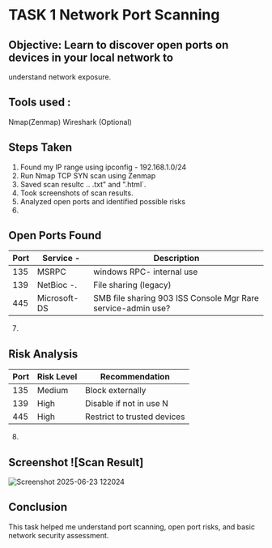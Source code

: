 # TASK 1 Network Port Scanning
## Objective: Learn to discover open ports on devices in your local network to
  understand network exposure.
## Tools used :
   Nmap(Zenmap) 
   Wireshark (Optional)
## Steps Taken
1. Found my IP range using ipconfig - 192.168.1.0/24
2. Run Nmap TCP SYN scan using Zenmap
3. Saved scan resultc .. .txt" and ".html`.
4. Took screenshots of scan results.
5. Analyzed open ports and identified possible risks
6. 
## Open Ports Found
| Port | Service -     |Description
|------|---------------|----------------------------------------------------------|
| 135  | MSRPC         | windows RPC- internal use
| 139  | NetBioc -.    | File sharing (legacy)
| 445  | Microsoft-DS  | SMB file sharing 903 ISS Console Mgr Rare service-admin use?

7.
## Risk Analysis
| Port | Risk Level  | Recommendation
|------|-------------|----------------------------------------------------------------------------------------------------------|
| 135  |   Medium    | Block externally
| 139  |    High     | Disable if not in use N 
| 445  |    High     | Restrict to trusted devices

8.
## Screenshot ![Scan Result]
![Screenshot 2025-06-23 122024](https://github.com/user-attachments/assets/03043a0f-a195-4d65-9d74-8d57ef2aedf0)

 
## Conclusion
This task helped me understand port scanning, open port risks, and basic network security assessment.

  

